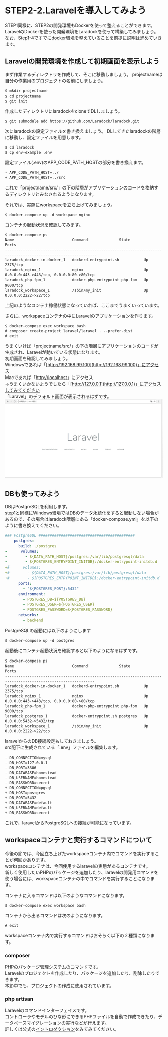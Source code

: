 # STEP2-2.Laravelを導入してみよう

STEP1同様に、STEP2の開発環境もDockerを使って整えることができます。
LaravelのDockerを使った開発環境をLaradockを使って構築してみましょう。  
なお、Step1-4ですでにdocker環境を整えていることを前提に説明は進めていきます。

## Laravelの開発環境を作成して初期画面を表示しよう

まず作業するディレクトリを作成して、そこに移動しましょう。
projectnameは自分の作業用のプロジェクトの名前にしましょう。
```
$ mkdir projectname
$ cd projectname
$ git init
```

作成したディレクトリにlaradockをcloneでDLしましょう。

```:/projectname
$ git submodule add https://github.com/Laradock/laradock.git
```

次にlaradockの設定ファイルを書き換えましょう。
DLしてきたlaradockの階層に移動し、設定ファイルを用意します。
```
$ cd laradock
$ cp env-example .env
```

設定ファイル(.env)のAPP_CODE_PATH_HOSTの部分を書き換えます。

```diff:/projectname/laradock/.env
- APP_CODE_PATH_HOST=../
+ APP_CODE_PATH_HOST=../src
```
これで「projectname/src/」の下の階層がアプリケーションのコードを格納するディレクトリとみなされるようになります。

それでは、実際にworkspaceを立ち上げてみましょう。

```:/projectname/laradock
$ docker-compose up -d workspace nginx
```

コンテナの起動状況を確認してみます。

```:/projectname/laradock
$ docker-compose ps
Name                          Command              State                     Ports
---------------------------------------------------------------------------------------------------------------
laradock_docker-in-docker_1   dockerd-entrypoint.sh           Up       2375/tcp
laradock_nginx_1              nginx                           Up       0.0.0.0:443->443/tcp, 0.0.0.0:80->80/tcp
laradock_php-fpm_1            docker-php-entrypoint php-fpm   Up       9000/tcp
laradock_workspace_1          /sbin/my_init                   Up       0.0.0.0:2222->22/tcp
```
上記のようなコンテナ稼働状態になっていれば、ここまでうまくいっています。

さらに、workspaceコンテナの中にLaravelのアプリケーションを作ります。

```:/projectname/laradock
$ docker-compose exec workspace bash
# composer create-project laravel/laravel . --prefer-dist
# exit
```
うまくいけば「projectname/src/」の下の階層にアプリケーションのコードが生成され、Laravelが動いている状態になります。  
初期画面を確認してみましょう。  
Windowsであれば「[http://192.168.99.100](http://192.168.99.100)」にアクセス  
Macであれば「[http://localhost](http://localhost)」にアクセス  
→うまくいかないようでしたら「[http://127.0.0.1](http://127.0.0.1)」にアクセスしてみてください  
「Laravel」のデフォルト画面が表示されるはずです。  
![](../images/2_2_1.png)

## DBも使ってみよう
DBはPostgreSQLを利用します。  
step1と同様にWindows環境ではDBのデータ永続化をすると起動しない場合があるので、その場合はlaradock階層にある「docker-compose.yml」を以下のように書き換えてください。

```diff:/projectname/laradock/docker-compose.yml
### PostgreSQL ###########################################
    postgres:
      build: ./postgres
-      volumes:
-        - ${DATA_PATH_HOST}/postgres:/var/lib/postgresql/data
-        - ${POSTGRES_ENTRYPOINT_INITDB}:/docker-entrypoint-initdb.d
+#      volumes:
+#        - ${DATA_PATH_HOST}/postgres:/var/lib/postgresql/data
+#        - ${POSTGRES_ENTRYPOINT_INITDB}:/docker-entrypoint-initdb.d
      ports:
        - "${POSTGRES_PORT}:5432"
      environment:
        - POSTGRES_DB=${POSTGRES_DB}
        - POSTGRES_USER=${POSTGRES_USER}
        - POSTGRES_PASSWORD=${POSTGRES_PASSWORD}
      networks:
        - backend
```

PostgreSQLの起動には以下のようにします

```:/projectname/laradock
$ docker-compose up -d postgres
```

起動後にコンテナ起動状況を確認すると以下のようになるはずです。

```:/projectname/laradock
$ docker-compose ps
Name                          Command              State                    Ports
--------------------------------------------------------------------------------------------------------------
laradock_docker-in-docker_1   dockerd-entrypoint.sh           Up      2375/tcp
laradock_nginx_1              nginx                           Up      0.0.0.0:443->443/tcp, 0.0.0.0:80->80/tcp
laradock_php-fpm_1            docker-php-entrypoint php-fpm   Up      9000/tcp
laradock_postgres_1           docker-entrypoint.sh postgres   Up      0.0.0.0:5432->5432/tcp
laradock_workspace_1          /sbin/my_init                   Up      0.0.0.0:2222->22/tcp
```

laravelからのDB接続設定もしておきましょう。  
src配下に生成されている「.env」ファイルを編集します。

```diff:/projectname/src/.env
- DB_CONNECTION=mysql
- DB_HOST=127.0.0.1
- DB_PORT=3306
- DB_DATABASE=homestead
- DB_USERNAME=homestead
- DB_PASSWORD=secret
+ DB_CONNECTION=pgsql
+ DB_HOST=postgres
+ DB_PORT=5432
+ DB_DATABASE=default
+ DB_USERNAME=default
+ DB_PASSWORD=secret
```

これで、laravelからPostgreSQLへの接続が可能になっています。  



## workspaceコンテナと実行するコマンドについて

今後の節では、今回立ち上げたworkspaceコンテナ内でコマンドを実行することが何回かあります。  
workspaceコンテナは、今回使用するlaravelの実態があるコンテナです。  
新しく使用したいPHPのパッケージを追加したり、laravelの開発用コマンドを使う場合には、workspaceコンテナの中でコマンドを実行することになります。

コンテナに入るコマンドは以下のようなコマンドになります。

```:/projectname/laradock
$ docker-compose exec workspace bash
```

コンテナから出るコマンドは次のようになります。

```:/var/www# 
# exit
```

workspaceコンテナ内で実行するコマンドはおそらく以下の２種類になります。  

### composer

PHPのパッケージ管理システムのコマンドです。  
Laravelのプロジェクトを作成したり、パッケージを追加したり、削除したりできます。  
本節中でも、プロジェクトの作成に使用されています。


### php artisan

Laravelのコマンドインターフェイスです。  
コントローラやモデルのひな形にできるPHPファイルを自動で作成できたり、データベースマイグレーションの実行などが行えます。  
詳しくは公式の[イントロダクション](https://readouble.com/laravel/5.7/ja/artisan.html)をみてみてください。
